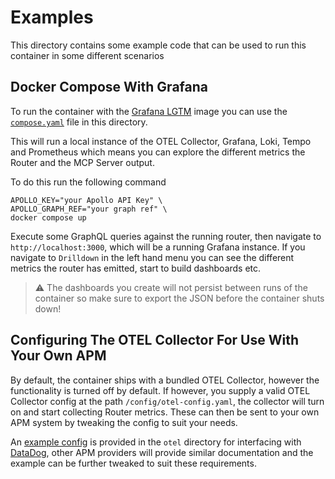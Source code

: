 # Examples

This directory contains some example code that can be used to run this container in 
some different scenarios

## Docker Compose With Grafana

To run the container with the [Grafana LGTM](https://grafana.com/blog/2024/03/13/an-opentelemetry-backend-in-a-docker-image-introducing-grafana/otel-lgtm/)
image you can use the [`compose.yaml`](./compose.yaml) file in this directory.

This will run a local instance of the OTEL Collector, Grafana, Loki, Tempo and Prometheus
which means you can explore the different metrics the Router and the MCP Server output.

To do this run the following command

```shell
APOLLO_KEY="your Apollo API Key" \
APOLLO_GRAPH_REF="your graph ref" \
docker compose up 
```

Execute some GraphQL queries against the running router, then navigate to `http://localhost:3000`, which will be a 
running Grafana instance. If you navigate to `Drilldown` in the left hand menu you can see the different metrics the
router has emitted, start to build dashboards etc.

> ⚠️ The dashboards you create will not persist between runs of the container so make sure to export the JSON before 
> the container shuts down!

## Configuring The OTEL Collector For Use With Your Own APM

By default, the container ships with a bundled OTEL Collector, however the functionality is turned off by default. If 
however, you supply a valid OTEL Collector config at the path `/config/otel-config.yaml`, the collector will turn on
and start collecting Router metrics. These can then be sent to your own APM system by tweaking the config to suit your 
needs.

An [example config](./otel/otel-datadog.yaml) is provided in the `otel` directory for interfacing with 
[DataDog](https://docs.datadoghq.com/opentelemetry/setup/collector_exporter/), other APM providers will provide similar
documentation and the example can be further tweaked to suit these requirements.
